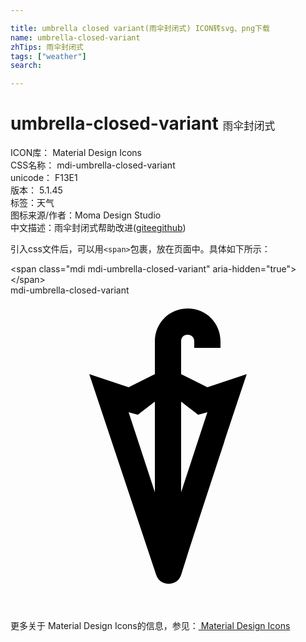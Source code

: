 ```yaml
---

title: umbrella closed variant(雨伞封闭式) ICON转svg、png下载
name: umbrella-closed-variant
zhTips: 雨伞封闭式
tags: ["weather"]
search: 

---
```


# umbrella-closed-variant  <small style="font-size: 60%;font-weight: 100">雨伞封闭式</small>


<div class="detail-page">
<p>
<span>
ICON库：
<span class="badge-secondary badge">Material Design Icons</span> 
</span>
<br/>
<span>
CSS名称：
<span class="badge-secondary badge">mdi-umbrella-closed-variant</span> 
</span>
<br/>
<span>
unicode：
<span class="badge-secondary badge">F13E1</span> 
<copy-btn content='F13E1' btn-title=""></copy-btn>
<copy-btn :content='String.fromCodePoint(parseInt("F13E1", 16))' btn-title="复制U"></copy-btn>
</span>
<br/>
<span>
版本：
<span class="badge-secondary badge">5.1.45</span> 
</span><br/><span>标签：<span class="badge-light badge"><router-link to="/tags/weather.html">天气</router-link></span></span>
<br/>
<span>图标来源/作者：<span class="badge-light badge">Moma Design Studio</span></span> 
<br/>
<span class="zh-detail">中文描述：<span class="badge-primary badge">雨伞封闭式</span><span class="help-link"><span>帮助改进</span>(<a href="https://gitee.com/liuwave/icon-helper/edit/master/json/material/umbrella-closed-variant.json" target="_blank" rel="noopener noreferrer">gitee</a><a href="https://github.com/liuwave/icon-helper/edit/master/json/material/umbrella-closed-variant.json" target="_blank" rel="noopener noreferrer">github</a></span>)</span><br/>
</p>
</div>
<div class="alert alert-dark">
  <i class="mdi mdi-umbrella-closed-variant mdi-48px"></i>
  <i class="mdi mdi-umbrella-closed-variant mdi-36px"></i>
  <i class="mdi mdi-umbrella-closed-variant mdi-24px"></i>
  <i class="mdi mdi-umbrella-closed-variant mdi-18px"></i>
</div>
<div>
  <p>引入css文件后，可以用<code>&lt;span&gt;</code>包裹，放在页面中。具体如下所示：    
  </p>
  <div class="alert alert-primary" style="font-size: 14px">
    &lt;span class="mdi mdi-umbrella-closed-variant" aria-hidden="true"&gt;&lt;/span&gt;
    <copy-btn content='<span class="mdi mdi-umbrella-closed-variant" aria-hidden="true"></span>'></copy-btn>
  </div>
  <div class="alert alert-secondary">
    <i class="mdi mdi-umbrella-closed-variant"
    style="font-size: 24px"
    aria-hidden="true"></i> mdi-umbrella-closed-variant
    <copy-btn content="mdi-umbrella-closed-variant" btn-title="复制图标名称"></copy-btn>
  </div>
</div>
<div id="svg" class="svg-wrap">
<svg xmlns="http://www.w3.org/2000/svg" viewBox="0 0 24 24"><path d="M15 7L13 6V3.5C13 3.2 13.2 3 13.5 3S14 3.2 14 3.5V4H16V3.5C16 2.1 14.9 1 13.5 1S11 2.1 11 3.5V6L9 7L6 6L11.1 21.3C11.4 22.2 12.7 22.2 13 21.3C14.6 16.2 18 6 18 6L15 7M11 15L9 8.9L9.7 9.1L11 8.1V15M13 8.1L14.3 9.1L15 8.9L13 15V8.1Z" /></svg>
</div>
<detail full-name='mdi-umbrella-closed-variant'></detail>
    
<div><p>更多关于 Material Design Icons的信息，参见：<a target="_blank" href="https://iconhelper.cn/material.html"> Material Design Icons</a>
</p></div>
